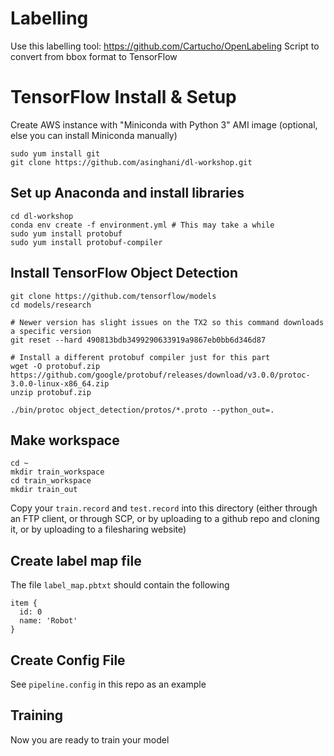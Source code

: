 
# Labelling
Use this labelling tool: https://github.com/Cartucho/OpenLabeling
Script to convert from bbox format to TensorFlow

# TensorFlow Install & Setup
Create AWS instance with "Miniconda with Python 3" AMI image (optional, else you can install Miniconda manually)

```
sudo yum install git
git clone https://github.com/asinghani/dl-workshop.git
```

## Set up Anaconda and install libraries
```
cd dl-workshop
conda env create -f environment.yml # This may take a while
sudo yum install protobuf
sudo yum install protobuf-compiler
```

## Install TensorFlow Object Detection
```
git clone https://github.com/tensorflow/models
cd models/research

# Newer version has slight issues on the TX2 so this command downloads a specific version
git reset --hard 490813bdb3499290633919a9867eb0bb6d346d87

# Install a different protobuf compiler just for this part
wget -O protobuf.zip https://github.com/google/protobuf/releases/download/v3.0.0/protoc-3.0.0-linux-x86_64.zip
unzip protobuf.zip

./bin/protoc object_detection/protos/*.proto --python_out=.
```

## Make workspace
```
cd ~
mkdir train_workspace
cd train_workspace
mkdir train_out
```

Copy your `train.record` and `test.record` into this directory (either through an FTP client, or through SCP, or by uploading to a github repo and cloning it, or by uploading to a filesharing website)

## Create label map file
The file `label_map.pbtxt` should contain the following
```
item {
  id: 0
  name: 'Robot'
}
```

## Create Config File

See `pipeline.config` in this repo as an example

## Training
Now you are ready to train your model
